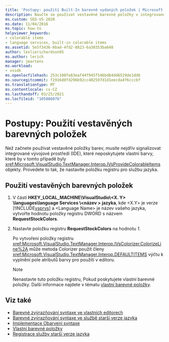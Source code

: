 ```yaml
---
title: 'Postupy: použití Built-In barevně vydaných položek | Microsoft Docs'
description: Naučte se používat vestavěné barevné položky v integrovaném vývojovém prostředí (IDE) sady Visual Studio pro vaši jazykovou službu.
ms.custom: SEO-VS-2020
ms.date: 11/04/2016
ms.topic: how-to
helpviewer_keywords:
- colorable items
- language services, built-in colorable items
ms.assetid: 5e5f3436-6bad-4fd2-8823-6a30353ba648
author: leslierichardson95
ms.author: lerich
manager: jmartens
ms.workload:
- vssdk
ms.openlocfilehash: 253c108fe83eaf44f945f546bd64dd6529de1dd6
ms.sourcegitcommit: f2916d8fd296b92cc402597d1d1eecda4f6cccbf
ms.translationtype: MT
ms.contentlocale: cs-CZ
ms.lasthandoff: 03/25/2021
ms.locfileid: "105086076"
---
```

# <a name="how-to-use-built-in-colorable-items"></a>Postupy: Použití vestavěných barevných položek
Než začnete používat vestavěné položky barev, musíte nejdřív signalizovat integrované vývojové prostředí (IDE), které neposkytujete vlastní barvy, které by v tomto případě byly <xref:Microsoft.VisualStudio.TextManager.Interop.IVsProvideColorableItems> objekty. Provedete to tak, že nastavíte položku registru pro službu jazyka.

## <a name="to-use-built-in-colorable-items"></a>Použití vestavěných barevných položek

1. V části **HKEY_LOCAL_MACHINE\VisualStudio\\<X. Y> \languages\language Services \\<název \> jazyka**, kde \<X.Y> je verze [!INCLUDE[vsprvs](../../code-quality/includes/vsprvs_md.md)] a \<Language Name> je název vašeho jazyka, vytvořte hodnotu položky registru DWORD s názvem **RequestStockColors**.

2. Nastavte položku registru **RequestStockColors** na hodnotu *1*.

    Po vytvoření položky registru <xref:Microsoft.VisualStudio.TextManager.Interop.IVsColorizer.ColorizeLine%2A> může metoda Colorizer použít členy <xref:Microsoft.VisualStudio.TextManager.Interop.DEFAULTITEMS> výčtu k vyplnění pole atributů barvy pro použití v editoru.

   > [!NOTE]
   > Nenastavte tuto položku registru, Pokud poskytujete vlastní barevné položky. Další informace najdete v tématu [vlastní barevné položky](../../extensibility/internals/custom-colorable-items.md).

## <a name="see-also"></a>Viz také
- [Barevné zvýrazňování syntaxe ve vlastních editorech](../../extensibility/syntax-coloring-in-custom-editors.md)
- [Barevné zvýrazňování syntaxe ve službě starší verze jazyka](../../extensibility/internals/syntax-coloring-in-a-legacy-language-service.md)
- [Implementace Obarvení syntaxe](../../extensibility/internals/implementing-syntax-coloring.md)
- [Vlastní barevné položky](../../extensibility/internals/custom-colorable-items.md)
- [Registrace služby starší verze jazyka](../../extensibility/internals/registering-a-legacy-language-service2.md)
